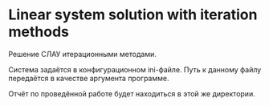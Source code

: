 # Linear system solution with iteration methods

Решение СЛАУ итерационными методами.

Система задаётся в конфигурационном ini-файле. Путь к данному файлу передаётся в качестве аргумента программе.

Отчёт по проведённой работе будет находиться в этой же директории.
